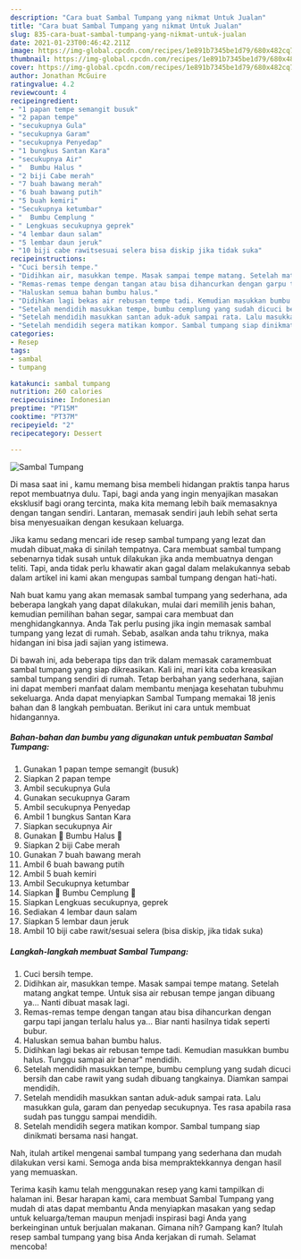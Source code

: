 ```yaml
---
description: "Cara buat Sambal Tumpang yang nikmat Untuk Jualan"
title: "Cara buat Sambal Tumpang yang nikmat Untuk Jualan"
slug: 835-cara-buat-sambal-tumpang-yang-nikmat-untuk-jualan
date: 2021-01-23T00:46:42.211Z
image: https://img-global.cpcdn.com/recipes/1e891b7345be1d79/680x482cq70/sambal-tumpang-foto-resep-utama.jpg
thumbnail: https://img-global.cpcdn.com/recipes/1e891b7345be1d79/680x482cq70/sambal-tumpang-foto-resep-utama.jpg
cover: https://img-global.cpcdn.com/recipes/1e891b7345be1d79/680x482cq70/sambal-tumpang-foto-resep-utama.jpg
author: Jonathan McGuire
ratingvalue: 4.2
reviewcount: 4
recipeingredient:
- "1 papan tempe semangit busuk"
- "2 papan tempe"
- "secukupnya Gula"
- "secukupnya Garam"
- "secukupnya Penyedap"
- "1 bungkus Santan Kara"
- "secukupnya Air"
- "  Bumbu Halus "
- "2 biji Cabe merah"
- "7 buah bawang merah"
- "6 buah bawang putih"
- "5 buah kemiri"
- "Secukupnya ketumbar"
- "  Bumbu Cemplung "
- " Lengkuas secukupnya geprek"
- "4 lembar daun salam"
- "5 lembar daun jeruk"
- "10 biji cabe rawitsesuai selera bisa diskip jika tidak suka"
recipeinstructions:
- "Cuci bersih tempe."
- "Didihkan air, masukkan tempe. Masak sampai tempe matang. Setelah matang angkat tempe. Untuk sisa air rebusan tempe jangan dibuang ya... Nanti dibuat masak lagi."
- "Remas-remas tempe dengan tangan atau bisa dihancurkan dengan garpu tapi jangan terlalu halus ya... Biar nanti hasilnya tidak seperti bubur."
- "Haluskan semua bahan bumbu halus."
- "Didihkan lagi bekas air rebusan tempe tadi. Kemudian masukkan bumbu halus. Tunggu sampai air benar&#34; mendidih."
- "Setelah mendidih masukkan tempe, bumbu cemplung yang sudah dicuci bersih dan cabe rawit yang sudah dibuang tangkainya. Diamkan sampai mendidih."
- "Setelah mendidih masukkan santan aduk-aduk sampai rata. Lalu masukkan gula, garam dan penyedap secukupnya. Tes rasa apabila rasa sudah pas tunggu sampai mendidih."
- "Setelah mendidih segera matikan kompor. Sambal tumpang siap dinikmati bersama nasi hangat."
categories:
- Resep
tags:
- sambal
- tumpang

katakunci: sambal tumpang 
nutrition: 260 calories
recipecuisine: Indonesian
preptime: "PT15M"
cooktime: "PT37M"
recipeyield: "2"
recipecategory: Dessert

---
```



![Sambal Tumpang](https://img-global.cpcdn.com/recipes/1e891b7345be1d79/680x482cq70/sambal-tumpang-foto-resep-utama.jpg)

Di masa  saat ini , kamu memang bisa membeli hidangan praktis tanpa harus repot membuatnya dulu. Tapi, bagi anda yang ingin menyajikan masakan eksklusif bagi orang tercinta, maka kita memang lebih baik memasaknya dengan tangan sendiri. Lantaran, memasak sendiri jauh lebih sehat serta bisa menyesuaikan dengan kesukaan keluarga.

Jika kamu sedang mencari ide resep sambal tumpang yang lezat dan mudah dibuat,maka di sinilah tempatnya. Cara membuat sambal tumpang  sebenarnya tidak susah untuk dilakukan jika anda membuatnya dengan teliti. Tapi, anda tidak perlu khawatir akan gagal dalam melakukannya 
sebab dalam artikel ini kami akan mengupas sambal tumpang dengan hati-hati.  



Nah buat kamu yang akan memasak sambal tumpang yang sederhana, ada beberapa langkah yang dapat dilakukan, mulai dari memilih jenis bahan, kemudian pemilihan bahan segar, sampai cara membuat dan menghidangkannya. Anda Tak perlu pusing jika ingin memasak sambal tumpang yang lezat di rumah. Sebab, asalkan anda  tahu triknya, maka hidangan ini bisa jadi sajian yang istimewa.

Di bawah ini, ada beberapa tips dan trik dalam memasak caramembuat sambal tumpang yang siap dikreasikan. Kali ini, mari kita coba kreasikan sambal tumpang sendiri di rumah. Tetap berbahan yang sederhana, sajian ini dapat memberi manfaat dalam membantu menjaga kesehatan tubuhmu sekeluarga. Anda dapat menyiapkan Sambal Tumpang memakai 18 jenis bahan dan 8 langkah pembuatan. Berikut ini cara untuk membuat hidangannya.

<!--inarticleads1-->

##### Bahan-bahan dan bumbu yang digunakan untuk pembuatan Sambal Tumpang:

1. Gunakan 1 papan tempe semangit (busuk)
1. Siapkan 2 papan tempe
1. Ambil secukupnya Gula
1. Gunakan secukupnya Garam
1. Ambil secukupnya Penyedap
1. Ambil 1 bungkus Santan Kara
1. Siapkan secukupnya Air
1. Gunakan  🌸 Bumbu Halus 🌸
1. Siapkan 2 biji Cabe merah
1. Gunakan 7 buah bawang merah
1. Ambil 6 buah bawang putih
1. Ambil 5 buah kemiri
1. Ambil Secukupnya ketumbar
1. Siapkan  🌸 Bumbu Cemplung 🌸
1. Siapkan  Lengkuas secukupnya, geprek
1. Sediakan 4 lembar daun salam
1. Siapkan 5 lembar daun jeruk
1. Ambil 10 biji cabe rawit/sesuai selera (bisa diskip, jika tidak suka)




<!--inarticleads2-->

##### Langkah-langkah membuat Sambal Tumpang:

1. Cuci bersih tempe.
1. Didihkan air, masukkan tempe. Masak sampai tempe matang. Setelah matang angkat tempe. Untuk sisa air rebusan tempe jangan dibuang ya... Nanti dibuat masak lagi.
1. Remas-remas tempe dengan tangan atau bisa dihancurkan dengan garpu tapi jangan terlalu halus ya... Biar nanti hasilnya tidak seperti bubur.
1. Haluskan semua bahan bumbu halus.
1. Didihkan lagi bekas air rebusan tempe tadi. Kemudian masukkan bumbu halus. Tunggu sampai air benar&#34; mendidih.
1. Setelah mendidih masukkan tempe, bumbu cemplung yang sudah dicuci bersih dan cabe rawit yang sudah dibuang tangkainya. Diamkan sampai mendidih.
1. Setelah mendidih masukkan santan aduk-aduk sampai rata. Lalu masukkan gula, garam dan penyedap secukupnya. Tes rasa apabila rasa sudah pas tunggu sampai mendidih.
1. Setelah mendidih segera matikan kompor. Sambal tumpang siap dinikmati bersama nasi hangat.




Nah, itulah artikel mengenai  sambal tumpang  yang sederhana dan mudah dilakukan versi kami. Semoga anda bisa mempraktekkannya dengan hasil yang memuaskan. 

Terima kasih kamu telah menggunakan resep yang kami tampilkan di halaman ini. Besar harapan kami, cara membuat  Sambal Tumpang yang mudah di atas dapat membantu Anda menyiapkan masakan yang sedap untuk keluarga/teman maupun menjadi inspirasi bagi Anda yang berkeinginan untuk berjualan makanan. Gimana nih? Gampang kan? Itulah resep sambal tumpang yang bisa Anda kerjakan di rumah. Selamat mencoba!

